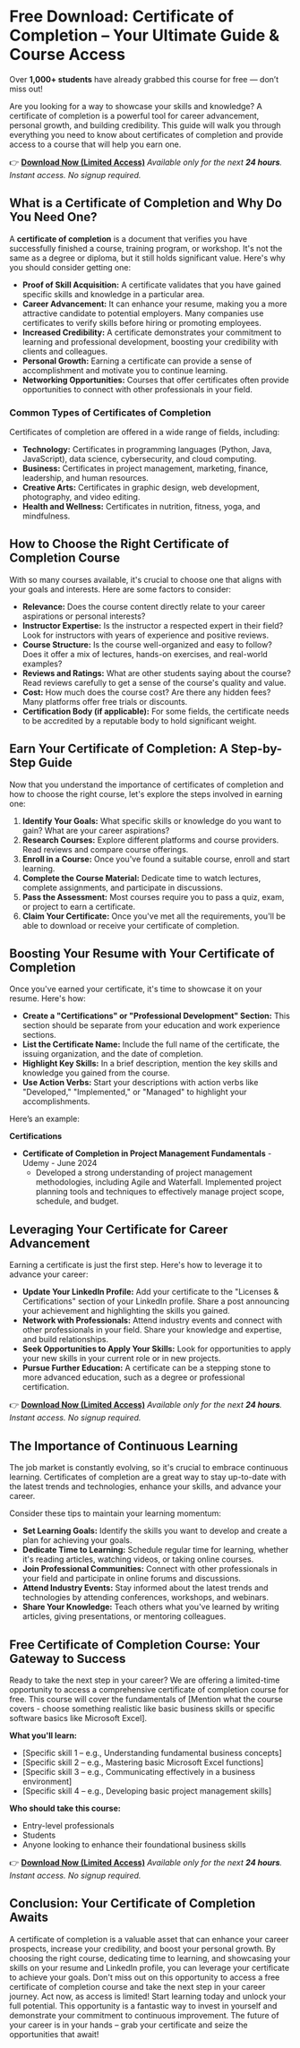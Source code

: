 # Free Download: Certificate of Completion – Your Ultimate Guide & Course Access

Over **1,000+ students** have already grabbed this course for free — don’t miss out!

Are you looking for a way to showcase your skills and knowledge? A certificate of completion is a powerful tool for career advancement, personal growth, and building credibility. This guide will walk you through everything you need to know about certificates of completion and provide access to a course that will help you earn one.

👉 **[Download Now (Limited Access)](https://udemywork.com/certificate-of-completion)**
_Available only for the next **24 hours**. Instant access. No signup required._

## What is a Certificate of Completion and Why Do You Need One?

A **certificate of completion** is a document that verifies you have successfully finished a course, training program, or workshop. It's not the same as a degree or diploma, but it still holds significant value. Here's why you should consider getting one:

*   **Proof of Skill Acquisition:** A certificate validates that you have gained specific skills and knowledge in a particular area.
*   **Career Advancement:** It can enhance your resume, making you a more attractive candidate to potential employers. Many companies use certificates to verify skills before hiring or promoting employees.
*   **Increased Credibility:** A certificate demonstrates your commitment to learning and professional development, boosting your credibility with clients and colleagues.
*   **Personal Growth:** Earning a certificate can provide a sense of accomplishment and motivate you to continue learning.
*   **Networking Opportunities:** Courses that offer certificates often provide opportunities to connect with other professionals in your field.

### Common Types of Certificates of Completion

Certificates of completion are offered in a wide range of fields, including:

*   **Technology:** Certificates in programming languages (Python, Java, JavaScript), data science, cybersecurity, and cloud computing.
*   **Business:** Certificates in project management, marketing, finance, leadership, and human resources.
*   **Creative Arts:** Certificates in graphic design, web development, photography, and video editing.
*   **Health and Wellness:** Certificates in nutrition, fitness, yoga, and mindfulness.

## How to Choose the Right Certificate of Completion Course

With so many courses available, it's crucial to choose one that aligns with your goals and interests. Here are some factors to consider:

*   **Relevance:** Does the course content directly relate to your career aspirations or personal interests?
*   **Instructor Expertise:** Is the instructor a respected expert in their field? Look for instructors with years of experience and positive reviews.
*   **Course Structure:** Is the course well-organized and easy to follow? Does it offer a mix of lectures, hands-on exercises, and real-world examples?
*   **Reviews and Ratings:** What are other students saying about the course? Read reviews carefully to get a sense of the course's quality and value.
*   **Cost:** How much does the course cost? Are there any hidden fees? Many platforms offer free trials or discounts.
*   **Certification Body (if applicable):** For some fields, the certificate needs to be accredited by a reputable body to hold significant weight.

## Earn Your Certificate of Completion: A Step-by-Step Guide

Now that you understand the importance of certificates of completion and how to choose the right course, let's explore the steps involved in earning one:

1.  **Identify Your Goals:** What specific skills or knowledge do you want to gain? What are your career aspirations?
2.  **Research Courses:** Explore different platforms and course providers. Read reviews and compare course offerings.
3.  **Enroll in a Course:** Once you've found a suitable course, enroll and start learning.
4.  **Complete the Course Material:** Dedicate time to watch lectures, complete assignments, and participate in discussions.
5.  **Pass the Assessment:** Most courses require you to pass a quiz, exam, or project to earn a certificate.
6.  **Claim Your Certificate:** Once you've met all the requirements, you'll be able to download or receive your certificate of completion.

## Boosting Your Resume with Your Certificate of Completion

Once you've earned your certificate, it's time to showcase it on your resume. Here's how:

*   **Create a "Certifications" or "Professional Development" Section:** This section should be separate from your education and work experience sections.
*   **List the Certificate Name:** Include the full name of the certificate, the issuing organization, and the date of completion.
*   **Highlight Key Skills:** In a brief description, mention the key skills and knowledge you gained from the course.
*   **Use Action Verbs:** Start your descriptions with action verbs like "Developed," "Implemented," or "Managed" to highlight your accomplishments.

Here’s an example:

**Certifications**

*   **Certificate of Completion in Project Management Fundamentals** - Udemy - June 2024
    *   Developed a strong understanding of project management methodologies, including Agile and Waterfall. Implemented project planning tools and techniques to effectively manage project scope, schedule, and budget.

## Leveraging Your Certificate for Career Advancement

Earning a certificate is just the first step. Here's how to leverage it to advance your career:

*   **Update Your LinkedIn Profile:** Add your certificate to the "Licenses & Certifications" section of your LinkedIn profile. Share a post announcing your achievement and highlighting the skills you gained.
*   **Network with Professionals:** Attend industry events and connect with other professionals in your field. Share your knowledge and expertise, and build relationships.
*   **Seek Opportunities to Apply Your Skills:** Look for opportunities to apply your new skills in your current role or in new projects.
*   **Pursue Further Education:** A certificate can be a stepping stone to more advanced education, such as a degree or professional certification.

👉 **[Download Now (Limited Access)](https://udemywork.com/certificate-of-completion)**
_Available only for the next **24 hours**. Instant access. No signup required._

## The Importance of Continuous Learning

The job market is constantly evolving, so it's crucial to embrace continuous learning. Certificates of completion are a great way to stay up-to-date with the latest trends and technologies, enhance your skills, and advance your career.

Consider these tips to maintain your learning momentum:

*   **Set Learning Goals:** Identify the skills you want to develop and create a plan for achieving your goals.
*   **Dedicate Time to Learning:** Schedule regular time for learning, whether it's reading articles, watching videos, or taking online courses.
*   **Join Professional Communities:** Connect with other professionals in your field and participate in online forums and discussions.
*   **Attend Industry Events:** Stay informed about the latest trends and technologies by attending conferences, workshops, and webinars.
*   **Share Your Knowledge:** Teach others what you've learned by writing articles, giving presentations, or mentoring colleagues.

## Free Certificate of Completion Course: Your Gateway to Success

Ready to take the next step in your career? We are offering a limited-time opportunity to access a comprehensive certificate of completion course for free. This course will cover the fundamentals of [Mention what the course covers - choose something realistic like basic business skills or specific software basics like Microsoft Excel].

**What you'll learn:**

*   [Specific skill 1 – e.g., Understanding fundamental business concepts]
*   [Specific skill 2 – e.g., Mastering basic Microsoft Excel functions]
*   [Specific skill 3 – e.g., Communicating effectively in a business environment]
*   [Specific skill 4 – e.g., Developing basic project management skills]

**Who should take this course:**

*   Entry-level professionals
*   Students
*   Anyone looking to enhance their foundational business skills

👉 **[Download Now (Limited Access)](https://udemywork.com/certificate-of-completion)**
_Available only for the next **24 hours**. Instant access. No signup required._

## Conclusion: Your Certificate of Completion Awaits

A certificate of completion is a valuable asset that can enhance your career prospects, increase your credibility, and boost your personal growth. By choosing the right course, dedicating time to learning, and showcasing your skills on your resume and LinkedIn profile, you can leverage your certificate to achieve your goals. Don't miss out on this opportunity to access a free certificate of completion course and take the next step in your career journey. Act now, as access is limited! Start learning today and unlock your full potential. This opportunity is a fantastic way to invest in yourself and demonstrate your commitment to continuous improvement. The future of your career is in your hands – grab your certificate and seize the opportunities that await!
